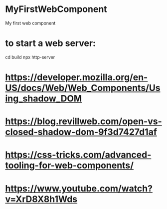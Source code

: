 # MyFirstWebComponent
My first web component

# to start a web server:
cd build
npx http-server

# https://developer.mozilla.org/en-US/docs/Web/Web_Components/Using_shadow_DOM
# https://blog.revillweb.com/open-vs-closed-shadow-dom-9f3d7427d1af
# https://css-tricks.com/advanced-tooling-for-web-components/
# https://www.youtube.com/watch?v=XrD8X8h1Wds



